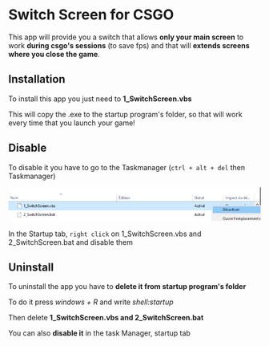 
# Switch Screen for CSGO

This app will provide you a switch that allows **only your main screen** to work **during csgo's sessions** (to save fps) and that will **extends screens where you close the game**.

## Installation

To install this app you just need to **1_SwitchScreen.vbs**

This will copy the .exe to the startup program's folder, so that will work every time that you launch your game!


## Disable

To disable it you have to go to the Taskmanager (`ctrl + alt + del` then Taskmanager)

![disable script](/images/disable.png)

In the Startup tab, `right click` on 1_SwitchScreen.vbs and 2_SwitchScreen.bat and disable them


## Uninstall

To uninstall the app you have to **delete it from startup program's folder**

To do it press *windows + R* and write *shell:startup*

Then delete **1_SwitchScreen.vbs and 2_SwitchScreen.bat**

You can also **disable it** in the task Manager, startup tab
